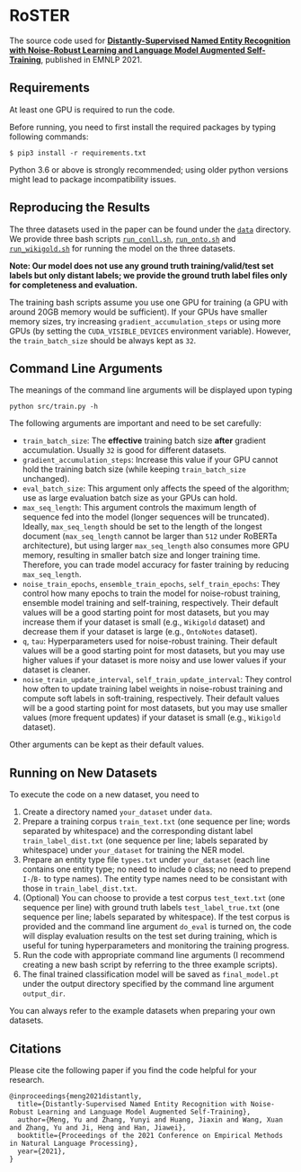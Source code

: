 # RoSTER

The source code used for [**Distantly-Supervised Named Entity Recognition with Noise-Robust Learning and Language Model Augmented Self-Training**](https://arxiv.org/abs/2109.05003), published in EMNLP 2021.

## Requirements

At least one GPU is required to run the code.

Before running, you need to first install the required packages by typing following commands:

```
$ pip3 install -r requirements.txt
```

Python 3.6 or above is strongly recommended; using older python versions might lead to package incompatibility issues.

## Reproducing the Results

The three datasets used in the paper can be found under the [`data`](data) directory. We provide three bash scripts [`run_conll.sh`](run_conll.sh), [`run_onto.sh`](run_onto.sh) and [`run_wikigold.sh`](run_wikigold.sh) for running the model on the three datasets.

**Note: Our model does not use any ground truth training/valid/test set labels but only distant labels; we provide the ground truth label files only for completeness and evaluation.**

The training bash scripts assume you use one GPU for training (a GPU with around 20GB memory would be sufficient). If your GPUs have smaller memory sizes, try increasing `gradient_accumulation_steps` or using more GPUs (by setting the `CUDA_VISIBLE_DEVICES` environment variable). However, the `train_batch_size` should be always kept as `32`.

## Command Line Arguments

The meanings of the command line arguments will be displayed upon typing
```
python src/train.py -h
```
The following arguments are important and need to be set carefully:

* `train_batch_size`: The **effective** training batch size **after** gradient accumulation. Usually `32` is good for different datasets.
* `gradient_accumulation_steps`: Increase this value if your GPU cannot hold the training batch size (while keeping `train_batch_size` unchanged).
* `eval_batch_size`: This argument only affects the speed of the algorithm; use as large evaluation batch size as your GPUs can hold.
* `max_seq_length`: This argument controls the maximum length of sequence fed into the model (longer sequences will be truncated). Ideally, `max_seq_length` should be set to the length of the longest document (`max_seq_length` cannot be larger than `512` under RoBERTa architecture), but using larger `max_seq_length` also consumes more GPU memory, resulting in smaller batch size and longer training time. Therefore, you can trade model accuracy for faster training by reducing `max_seq_length`.
* `noise_train_epochs`, `ensemble_train_epochs`, `self_train_epochs`: They control how many epochs to train the model for noise-robust training, ensemble model training and self-training, respectively. Their default values will be a good starting point for most datasets, but you may increase them if your dataset is small (e.g., `Wikigold` dataset) and decrease them if your dataset is large (e.g., `OntoNotes` dataset).
* `q`, `tau`: Hyperparameters used for noise-robust training. Their default values will be a good starting point for most datasets, but you may use higher values if your dataset is more noisy and use lower values if your dataset is cleaner.
* `noise_train_update_interval`, `self_train_update_interval`: They control how often to update training label weights in noise-robust training and compute soft labels in soft-training, respectively. Their default values will be a good starting point for most datasets, but you may use smaller values (more frequent updates) if your dataset is small (e.g., `Wikigold` dataset).

Other arguments can be kept as their default values.

## Running on New Datasets

To execute the code on a new dataset, you need to 

1. Create a directory named `your_dataset` under `data`.
2. Prepare a training corpus `train_text.txt` (one sequence per line; words separated by whitespace) and the corresponding distant label `train_label_dist.txt` (one sequence per line; labels separated by whitespace) under `your_dataset` for training the NER model.
3. Prepare an entity type file `types.txt` under `your_dataset` (each line contains one entity type; no need to include `O` class; no need to prepend `I-`/`B-` to type names). The entity type names need to be consistant with those in `train_label_dist.txt`.
4. (Optional) You can choose to provide a test corpus `test_text.txt` (one sequence per line) with ground truth labels `test_label_true.txt` (one sequence per line; labels separated by whitespace). If the test corpus is provided and the command line argument `do_eval` is turned on, the code will display evaluation results on the test set during training, which is useful for tuning hyperparameters and monitoring the training progress.
5. Run the code with appropriate command line arguments (I recommend creating a new bash script by referring to the three example scripts).
6. The final trained classification model will be saved as `final_model.pt` under the output directory specified by the command line argument `output_dir`.

You can always refer to the example datasets when preparing your own datasets.

## Citations

Please cite the following paper if you find the code helpful for your research.
```
@inproceedings{meng2021distantly,
  title={Distantly-Supervised Named Entity Recognition with Noise-Robust Learning and Language Model Augmented Self-Training},
  author={Meng, Yu and Zhang, Yunyi and Huang, Jiaxin and Wang, Xuan and Zhang, Yu and Ji, Heng and Han, Jiawei},
  booktitle={Proceedings of the 2021 Conference on Empirical Methods in Natural Language Processing},
  year={2021},
}
```
